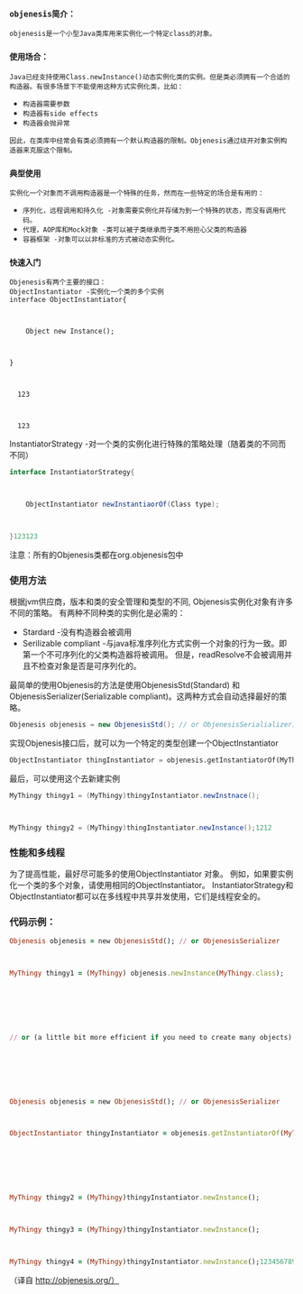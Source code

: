 ### `objenesis简介：`

```
objenesis是一个小型Java类库用来实例化一个特定class的对象。
```

### `使用场合：`

```
Java已经支持使用Class.newInstance()动态实例化类的实例。但是类必须拥有一个合适的构造器。有很多场景下不能使用这种方式实例化类，比如：
```

- `构造器需要参数`
- `构造器有side effects`
- `构造器会抛异常`

```
因此，在类库中经常会有类必须拥有一个默认构造器的限制。Objenesis通过绕开对象实例构造器来克服这个限制。
```

### `典型使用`

```
实例化一个对象而不调用构造器是一个特殊的任务，然而在一些特定的场合是有用的：
```

- `序列化，远程调用和持久化 -对象需要实例化并存储为到一个特殊的状态，而没有调用代码。`
- `代理，AOP库和Mock对象 -类可以被子类继承而子类不用担心父类的构造器`
- `容器框架 -对象可以以非标准的方式被动态实例化。`

### `快速入门`

```
Objenesis有两个主要的接口：
ObjectInstantiator -实例化一个类的多个实例
interface ObjectInstantiator{



    Object new Instance();



}



  123



  123
```

InstantiatorStrategy -对一个类的实例化进行特殊的策略处理（随着类的不同而不同）

```csharp
interface InstantiatorStrategy{



    ObjectInstantiator newInstantiaorOf(Class type);    



}123123
```

注意：所有的Objenesis类都在org.objenesis包中

### 使用方法

根据jvm供应商，版本和类的安全管理和类型的不同, Objenesis实例化对象有许多不同的策略。 
有两种不同种类的实例化是必需的：

- Stardard -没有构造器会被调用
- Serilizable compliant -与java标准序列化方式实例一个对象的行为一致。即第一个不可序列化的父类构造器将被调用。 但是，readResolve不会被调用并且不检查对象是否是可序列化的。

最简单的使用Objenesis的方法是使用ObjenesisStd(Standard) 和ObjenesisSerializer(Serializable compliant)。这两种方式会自动选择最好的策略。

```csharp
Objenesis objenesis = new ObjenesisStd(); // or ObjenesisSerialializer11
```

实现Objenesis接口后，就可以为一个特定的类型创建一个ObjectInstantiator

```python
ObjectInstantiator thingInstantiator = objenesis.getInstantiatorOf(MyThingy.class);11
```

最后，可以使用这个去新建实例

```java
MyThingy thingy1 = (MyThingy)thingyInstantiator.newInstnace();



MyThingy thingy2 = (MyThingy)thingInstantiator.newInstance();1212
```

### 性能和多线程

为了提高性能，最好尽可能多的使用ObjectInstantiator 对象。 例如，如果要实例化一个类的多个对象，请使用相同的ObjectInstantiator。 
InstantiatorStrategy和ObjectInstantiator都可以在多线程中共享并发使用，它们是线程安全的。

### 代码示例：

```ruby
Objenesis objenesis = new ObjenesisStd(); // or ObjenesisSerializer



MyThingy thingy1 = (MyThingy) objenesis.newInstance(MyThingy.class);



 



// or (a little bit more efficient if you need to create many objects)



 



Objenesis objenesis = new ObjenesisStd(); // or ObjenesisSerializer



ObjectInstantiator thingyInstantiator = objenesis.getInstantiatorOf(MyThingy.class);



 



MyThingy thingy2 = (MyThingy)thingyInstantiator.newInstance();



MyThingy thingy3 = (MyThingy)thingyInstantiator.newInstance();



MyThingy thingy4 = (MyThingy)thingyInstantiator.newInstance();12345678910111234567891011
```

（译自 http://objenesis.org/）